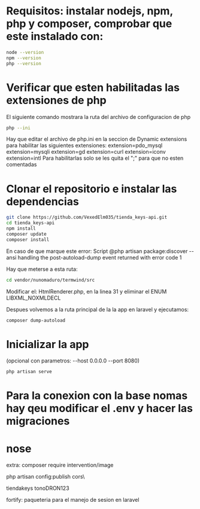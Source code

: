 # Requisitos: instalar nodejs, npm, php y composer, comprobar que este instalado con:

```sh
node --version
npm --version
php --version
```

# Verificar que esten habilitadas las extensiones de php
El siguiente comando mostrara la ruta del archivo de configuracion de php

```sh
php --ini
```

Hay que editar el archivo de php.ini en la seccion de Dynamic extensions para habilitar las siguientes extensiones:
extension=pdo_mysql
extension=mysqli
extension=gd
extension=curl
extension=iconv
extension=intl
Para habilitarlas solo se les quita el ";" para que no esten comentadas

# Clonar el repositorio e instalar las dependencias

```sh
git clone https://github.com/VexedElm035/tienda_keys-api.git 
cd tienda_keys-api
npm install
composer update
composer install
```
En caso de que marque este error: Script @php artisan package:discover --ansi handling the post-autoload-dump event returned with error code 1

Hay que meterse a esta ruta:

```sh
cd vendor/nunomaduro/termwind/src
```
Modificar el: HtmlRenderer.php, en la linea 31 y eliminar el ENUM LIBXML_NOXMLDECL  

Despues volvemos a la ruta principal de la la app en laravel y ejecutamos:

```sh
composer dump-autoload 
```

# Inicializar la app
(opcional con parametros: --host 0.0.0.0 --port 8080)

```sh
php artisan serve
```

# Para la conexion con la base nomas hay qeu modificar el .env y hacer las migraciones

# nose

extra:
composer require intervention/image

php artisan config:publish cors\

tiendakeys
tonoDRON123

fortify: paqueteria para el manejo de sesion en laravel
